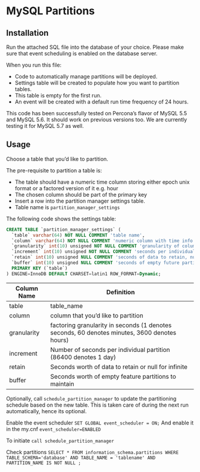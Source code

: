 MySQL Partitions
=======================


Installation
------------

Run the attached SQL file into the database of your choice. Please make sure that event scheduling is enabled on the database server.

When you run this file: 

* Code to automatically manage partitions will be deployed.
* Settings table will be created to populate how you want to partition tables. 
* This table is empty for the first run.
* An event will be created with a default run time frequency of 24 hours.

This code has been successfully tested on Percona’s flavor of MySQL 5.5 and MySQL 5.6. It should work on previous versions too. We are currently testing it for MySQL 5.7 as well.

Usage
------------------

Choose a table that you’d like to partition.

The pre-requisite to partition a table is:

* The table should have a numeric time column storing either epoch unix format or a factored version of it e.g. hour
* The chosen column should be part of the primary key
* Insert a row into the partition manager settings table. 
* Table name is `partition_manager_settings`

The following code shows the settings table:

```sql
CREATE TABLE `partition_manager_settings` (
  `table` varchar(64) NOT NULL COMMENT 'table name',
  `column` varchar(64) NOT NULL COMMENT 'numeric column with time info',
  `granularity` int(10) unsigned NOT NULL COMMENT 'granularity of column, i.e. 1=seconds, 60=minutes...',
  `increment` int(10) unsigned NOT NULL COMMENT 'seconds per individual partition',
  `retain` int(10) unsigned NULL COMMENT 'seconds of data to retain, null for infinite',
  `buffer` int(10) unsigned NULL COMMENT 'seconds of empty future partitions to create',
  PRIMARY KEY (`table`)
) ENGINE=InnoDB DEFAULT CHARSET=latin1 ROW_FORMAT=Dynamic;
```

Column Name | Definition
----------- | ----------
table       | table_name
column      | column that you’d like to partition
granularity | factoring granularity in seconds (1 denotes seconds, 60 denotes minutes, 3600 denotes hours)
increment   | Number of seconds per individual partition (86400 denotes 1 day)
retain      | Seconds worth of data to retain or null for infinite
buffer      | Seconds worth of empty feature partitions to maintain

Optionally, call `schedule_partition_manager` to update the partitioning schedule based on the new table. This is taken care of during the next run automatically, hence its optional.

Enable the event scheduler 
``SET GLOBAL event_scheduler = ON;``
And enable it in the my.cnf 
``event_scheduler=ENABLED``

To initiate
``call schedule_partition_manager``

Check partitions
``SELECT * FROM information_schema.partitions WHERE TABLE_SCHEMA='database' AND TABLE_NAME = 'tablename' AND PARTITION_NAME IS NOT NULL ;``


